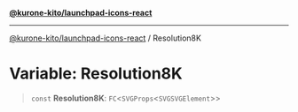 [**@kurone-kito/launchpad-icons-react**](../README.md)

***

[@kurone-kito/launchpad-icons-react](../globals.md) / Resolution8K

# Variable: Resolution8K

> `const` **Resolution8K**: `FC`\<`SVGProps`\<`SVGSVGElement`\>\>
